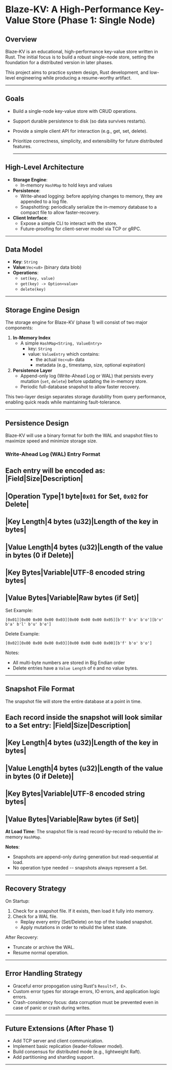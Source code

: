 # Blaze-KV: A High-Performance Key-Value Store (Phase 1: Single Node)

## Overview

Blaze-KV is an educational, high-performance key-value store written in Rust.
The initial focus is to build a robust single-node store, setting the foundation
for a distributed version in later phases.

This project aims to practice system design, Rust development, and low-level
engineering while producing a resume-worthy artifact.

---

## Goals

- Build a single-node key-value store with CRUD operations.
- Support durable persistence to disk (so data survives restarts).
- Provide a simple client API for interaction (e.g., get, set, delete).
- Prioritize correctness, simplicity, and extensibility for future distributed
  features.

  ---

## High-Level Architecture

- **Storage Engine**:
    - In-memory `HashMap` to hold keys and values
- **Persistence**:
    - Write-ahead logging: before applying changes to memory, they are appended
      to a log file.
    - Snapshotting: periodically serialize the in-memory database to a compact
      file to allow faster-recovery.
- **Client Interface**:
    - Expose a simple CLI to interact with the store.
    - Future-proofing for client-server model via TCP or gRPC.
    
---

## Data Model

- **Key**: `String`
- **Value**:`Vec<u8>` (binary data blob)
- **Operations**:
    - `set(key, value)`
    - `get(key) -> Option<value>`
    - `delete(key)`

---

## Storage Engine Design

The storage engine for Blaze-KV (phase 1) will consist of two major components:

1. **In-Memory Index**
    - A simple `HashMap<String, ValueEntry>`
        - key: `String`
        - value: `ValueEntry` which contains:
            - the actual `Vec<u8>` data
            - metadata (e.g., timestamp, size, optional expiration)
2. **Persistence Layer**
    - Append-only log (Write-Ahead Log or WAL) that persists every mutation
      (`set`, `delete`) before updating the in-memory store.
    - Periodic full-database snapshot to allow faster recovery.

This two-layer design separates storage durability from query performance,
enabling quick reads while maintaining fault-tolerance.

---

## Persistence Design

Blaze-KV will use a binary format for both the WAL and snapshot files to
maximize speed and minimize storage size.

### Write-Ahead Log (WAL) Entry Format

Each entry will be encoded as:
|Field|Size|Description|
------------------------
|Operation Type|1 byte|`0x01` for Set, `0x02` for Delete|
---------------------------------------------------------
|Key Length|4 bytes (u32)|Length of the key in bytes|
-----------------------------------------------------
|Value Length|4 bytes (u32)|Length of the value in bytes (0 if Delete)|
-----------------------------------------------------------------------
|Key Bytes|Variable|UTF-8 encoded string bytes|
-----------------------------------------------
|Value Bytes|Variable|Raw bytes (if Set)|
-----------------------------------------

Set Example:
```
[0x01][0x00 0x00 0x00 0x03][0x00 0x00 0x00 0x05][b'f' b'o' b'o'][b'v' b'a' b'l' b'u' b'e']
```

Delete Example:
```
[0x02][0x00 0x00 0x00 0x03][0x00 0x00 0x00 0x00][b'f' b'o' b'o']
```

Notes:
- All multi-byte numbers are stored in Big Endian order
- Delete entries have a `Value Length` of `0` and no value bytes.

---

## Snapshot File Format

The snapshot file will store the entire database at a point in time.

Each record inside the snapshot will look similar to a Set entry:
|Field|Size|Description|
------------------------
|Key Length|4 bytes (u32)|Length of the key in bytes|
-----------------------------------------------------
|Value Length|4 bytes (u32)|Length of the value in bytes (0 if Delete)|
-----------------------------------------------------------------------
|Key Bytes|Variable|UTF-8 encoded string bytes|
-----------------------------------------------
|Value Bytes|Variable|Raw bytes (if Set)|
-----------------------------------------

**At Load Time**:
The snapshot file is read record-by-record to rebuild the in-memory `HashMap`.

**Notes**:
- Snapshots are append-only during generation but read-sequential at load.
- No operation type needed -- snapshots always represent a Set.

---

## Recovery Strategy

On Startup:
1. Check for a snapshot file. If it exists, then load it fully into memory.
2. Check for a WAL file.
    - Replay every entry (Set/Delete) on top of the loaded snapshot.
    - Apply mutations in order to rebuild the latest state.

After Recovery:
- Truncate or archive the WAL.
- Resume normal operation.

---

## Error Handling Strategy

- Graceful error propogation using Rust's `Result<T, E>`.
- Custom error types for storage errors, IO errors, and application logic
  errors.
- Crash-consistency focus: data corruption must be prevented even in case of
  panic or crash during writes.

---

## Future Extensions (After Phase 1)

- Add TCP server and client communication.
- Implement basic replication (leader-follower model).
- Build consensus for distributed mode (e.g., lightweight Raft).
- Add partitioning and sharding support.

---

